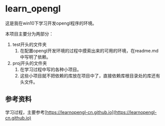 # learn_opengl

这是我在win10下学习开发opengl程序的环境。

本项目主要分为两部分：

1. test开头的文件夹
    1. 在配置opengl开发环境的过程中摸索出来的可用的环境，在readme.md中写明了依赖。
1. proj开头的文件夹
    1. 在学习过程中写的各种小项目。
    1. 这些小项目就不把依赖的库放在项目中了，直接依赖库根目录处的库还有头文件。

## 参考资料

学习过程，主要参考[https://learnopengl-cn.github.io](https://learnopengl-cn.github.io)